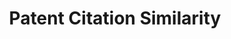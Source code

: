 ---
datasets_and_publications_using_this_dataset: https://ssrn.com/abstract=2714954
description: Many studies of innovation rely on patent citations to measure intellectual
  lineage and impact. To create this dataset, we use a vector space model of patent
  similarity to compute the technological similarity between each pair of citing-cited
  patents. The VSM model analyzes the full text of each document to position it as
  a vector in a vector space that includes more than 700,000 dimensions and then calculates
  the angular distance between the two vectors. The dataset includes similarity values
  for all citations made by patents issued between 1976 and 2017 to issued patents
  or published patent applications.
documentation: 'Paper: https://ssrn.com/abstract=2714954'
record_creation_timestamp: 11/14/2020 17:47:00
shortname: patent_citation_similarity
terms_of_use: These datasets are provided to the public  subject to the Creative Commons
  Attribution-NonCommercial-NoDerivatives license. No co‑authorship is required to
  use the data in academic research — please just cite the supporting article.
timeframe: 1976-2017
title: Patent Citation Similarity
location: https://storage.googleapis.com/jmk_public/Kuhn-Younge-Marco_Patent_Citation_Similarity_2017-10-23.csv
uuid: f1a7dfa7-c1f0-4414-a6b9-5a0f0d0e37f1
---
